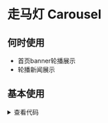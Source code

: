 # 走马灯 Carousel

## 何时使用

- 首页banner轮播展示
- 轮播新闻展示

<script setup lang="ts">
import { ref } from 'vue'

const images = ref([
  {
    title: 'image-1',
    src: 'https://cdn.jsdelivr.net/gh/themusecatcher/resources@0.0.3/1.jpg',
    link: ''
  },
  {
    title: 'image-2',
    src: 'https://cdn.jsdelivr.net/gh/themusecatcher/resources@0.0.3/2.jpg',
    link: ''
  },
  {
    title: 'image-3',
    src: 'https://cdn.jsdelivr.net/gh/themusecatcher/resources@0.0.3/3.jpg',
    link: ''
  },
  {
    title: 'image-4',
    src: 'https://cdn.jsdelivr.net/gh/themusecatcher/resources@0.0.3/4.jpg',
    link: ''
  },
  {
    title: 'image-5',
    src: 'https://cdn.jsdelivr.net/gh/themusecatcher/resources@0.0.3/5.jpg',
    link: ''
  },
  {
    title: 'image-6',
    src: 'https://cdn.jsdelivr.net/gh/themusecatcher/resources@0.0.3/6.jpg',
    link: ''
  },
  {
    title: 'image-7',
    src: 'https://cdn.jsdelivr.net/gh/themusecatcher/resources@0.0.3/7.jpg',
    link: ''
  },
  {
    title: 'image-8',
    src: 'https://cdn.jsdelivr.net/gh/themusecatcher/resources@0.0.3/8.jpg',
    link: ''
  },
  {
    title: 'image-9',
    src: 'https://cdn.jsdelivr.net/gh/themusecatcher/resources@0.0.3/9.jpg',
    link: ''
  }
])
</script>

## 基本使用

<Carousel :images="images" :height="360" />

<details>
<summary>查看代码</summary>

```vue
<script setup lang="ts">
import { ref } from 'vue'

const images = ref([
  {
    title: 'image-1',
    src: 'https://cdn.jsdelivr.net/gh/themusecatcher/resources@0.0.3/1.jpg',
    link: ''
  },
  {
    title: 'image-2',
    src: 'https://cdn.jsdelivr.net/gh/themusecatcher/resources@0.0.3/2.jpg',
    link: ''
  },
  {
    title: 'image-3',
    src: 'https://cdn.jsdelivr.net/gh/themusecatcher/resources@0.0.3/3.jpg',
    link: ''
  },
  {
    title: 'image-4',
    src: 'https://cdn.jsdelivr.net/gh/themusecatcher/resources@0.0.3/4.jpg',
    link: ''
  },
  {
    title: 'image-5',
    src: 'https://cdn.jsdelivr.net/gh/themusecatcher/resources@0.0.3/5.jpg',
    link: ''
  },
  {
    title: 'image-6',
    src: 'https://cdn.jsdelivr.net/gh/themusecatcher/resources@0.0.3/6.jpg',
    link: ''
  },
  {
    title: 'image-7',
    src: 'https://cdn.jsdelivr.net/gh/themusecatcher/resources@0.0.3/7.jpg',
    link: ''
  },
  {
    title: 'image-8',
    src: 'https://cdn.jsdelivr.net/gh/themusecatcher/resources@0.0.3/8.jpg',
    link: ''
  },
  {
    title: 'image-9',
    src: 'https://cdn.jsdelivr.net/gh/themusecatcher/resources@0.0.3/9.jpg',
    link: ''
  }
])
</script>
<template>
  <Carousel :images="images" :height="360" />
</template>
```

</details>
